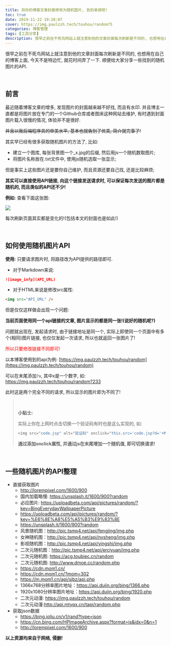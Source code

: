```yaml
---
title: 将你的博客文章封面修改为随机图片, 告别单调吧!
toc: true
date: 2019-11-22 19:28:07
cover: https://img.paulzzh.tech/touhou/random?5
categories: 博客管理
tags: [工具分享]
description: 很早之前在不死鸟网站上就注意到他的文章封面每次刷新是不同的, 也想用在自己的博客上面, 今天不是特边忙, 就花时间弄了一下.
---
```


很早之前在不死鸟网站上就注意到他的文章封面每次刷新是不同的, 也想用在自己的博客上面, 今天不是特边忙, 就花时间弄了一下. 顺便给大家分享一些找到的随机图片的API.

<br/>

<!--more-->

## 前言

最近随着博客文章的增多, 发现图片的封面越来越不好找, 而且有水印. 并且博主一直都是将图片放在专门的一个Github仓库或者图床这种网站去维护, 有时遇到封面图片载入很慢的情况, 体验并不是很好. 

~~并且以我后端程序员的审美水平, 基本也就告别了优美, 简介就完事了!~~

其实早已经有很多获取随机图片的方法了, 比如:

-   建立一个图库, 每张背景图一个_x.jpg的后缀, 然后用js一个随机数取图片;
-   将图片名称放在.txt文件中, 使用js随机选取一张显示;

但是事实上这些图片还是要你自己维护, 而且资源还要自己找, 还是比较麻烦;

**其实可以直接使用API链接, 向这个链接发送请求时, 可以保证每次发送的图片都是随机的, 而且类似的API还不少!**

**例如:** 查看下面这张图:

![](https://img.paulzzh.tech/touhou/random?6)

每次刷新页面其实都是变化的!(包括本文的封面也是如此!)

<br/>

## 如何使用随机图片API

**使用:** 只要请求图片时, 将路径改为API提供的路径即可.

-   对于Markdown来说:

```markdown
![image_infp](API_URL)
```

-   对于HTML来说是修改src属性:

```html
<img src="API_URL" />
```

但是仅仅这样做会出现一个问题:

**当前页面使用同一个api链接的文章, 图片显示的都是同一张!(说好的随机呢?)**

问题就出现在, 发起请求时, 由于链接地址是同一个, 实际上即使同一个页面中有多个(相同)图片链接, 也仅仅发起一次请求, 所以也就返回一张图片了!

<font color="#ff0000">所以只要修改链接不同即可!</font>

以本博客使用到的api为例: [https://img.paulzzh.tech/touhou/random](https://img.paulzzh.tech/touhou/random)

可以在末尾添加`?x`, 其中x是一个数字, 如: https://img.paulzzh.tech/touhou/random?233

此时这是两个完全不同的请求, 所以显示的图片即为不同了!

><br/>
>
>**小贴士:**
>
>实际上你在上网时点击切换一个验证码有时也是这么实现的, 如:
>
>```java
><img src="code.jsp" alt="验证码" οnclick="this.src='code.jsp?d='+Math.random();" />
>```
>
>**通过添加onclick属性, 并通过js在末尾增加一个随机值, 即可切换请求!**

<br/>

## 一些随机图片的API整理

-   直接获取图片
    -   http://lorempixel.com/1600/900
    -   国内加载略慢: https://unsplash.it/1600/900?random
    -   必应图片: https://uploadbeta.com/api/pictures/random/?key=BingEverydayWallpaperPicture
    -   https://uploadbeta.com/api/pictures/random/?key=%E6%8E%A8%E5%A5%B3%E9%83%8E 
    -   https://unsplash.it/1600/900?random
    -   风景随机图：http://pic.tsmp4.net/api/fengjing/img.php
    -   女神随机图：http://pic.tsmp4.net/api/nvsheng/img.php
    -   影视随机图：http://pic.tsmp4.net/api/yingshi/img.php
    -   二次元随机图：http://pic.tsmp4.net/api/erciyuan/img.php
    -   二次元随机图: https://acg.toubiec.cn/random
    -   二次元随机图: http://www.dmoe.cc/random.php
    -   https://cdn.mom1.cn/
    -   https://cdn.mom1.cn/?mom=302
    -   https://m.mom1.cn/api/sjbz/api.php
    -   1366x768分辨率图片地址：https://api.dujin.org/bing/1366.php
    -   1920x1080分辨率图片地址：https://api.dujin.org/bing/1920.php
    -   二次元动漫: https://img.paulzzh.tech/touhou/random
    -   二次元动漫:http://api.mtyqx.cn/tapi/random.php
-   获取json数据
    -   https://bing.ioliu.cn/v1/rand?type=json
    -   https://cn.bing.com/HPImageArchive.aspx?format=js&idx=0&n=1
    -   http://lorempixel.com/1600/900

**以上资源均来自于网络, 侵删!**

<br/>